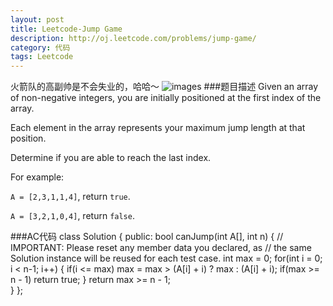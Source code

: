 ```yaml
---
layout: post
title: Leetcode-Jump Game
description: http://oj.leetcode.com/problems/jump-game/
category: 代码
tags: Leetcode
---
```

火箭队的高副帅是不会失业的，哈哈～
![images](http://media-cache-ec0.pinimg.com/736x/06/a3/2b/06a32bfb68a74d7302efc8a1a6397422.jpg)
###题目描述
Given an array of non-negative integers, you are initially positioned at the first index of the array.

Each element in the array represents your maximum jump length at that position.

Determine if you are able to reach the last index.

For example:

`A = [2,3,1,1,4]`, return `true`.

`A = [3,2,1,0,4]`, return `false`.

###AC代码
		class Solution {
				public:
				    bool canJump(int A[], int n) {
					// IMPORTANT: Please reset any member data you declared, as
					// the same Solution instance will be reused for each test case.
				    int max = 0;
					for(int i = 0; i < n-1; i++)
					{
						if(i <= max)
							max = max > (A[i] + i) ? max : (A[i] + i);
						if(max >= n - 1)
							return true;
					}
					return max >= n - 1;    
				    }
				};

